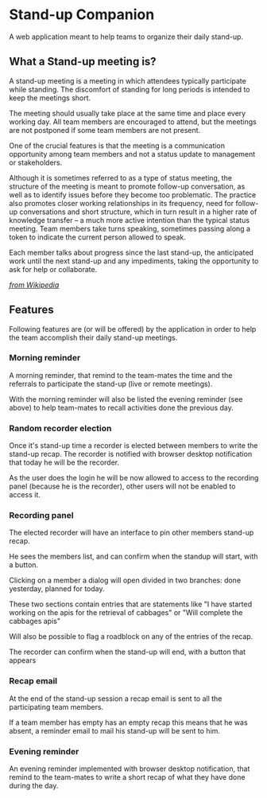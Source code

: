 # Stand-up Companion
A web application meant to help teams to organize their daily stand-up.

## What a Stand-up meeting is?

A stand-up meeting is a meeting in which attendees typically participate while standing. The discomfort of standing for 
long periods is intended to keep the meetings short.

The meeting should usually take place at the same time and place every working day. All team members are encouraged to 
attend, but the meetings are not postponed if some team members are not present. 

One of the crucial features is  that the meeting is a communication opportunity among team members and not a status update 
to management or stakeholders. 

Although it is sometimes referred to as a type of status meeting, the structure of the meeting is meant to promote 
follow-up conversation, as well as to identify issues before they become too problematic. The practice also promotes 
closer working relationships in its frequency, need for follow-up conversations and short structure, which in turn 
result in a higher rate of knowledge transfer – a much more active intention than the typical status meeting. 
Team members take turns speaking, sometimes passing along a token to indicate the current person allowed to speak.

Each member talks about progress since the last stand-up, the anticipated work until the next stand-up and any 
impediments, taking the opportunity to ask for help or collaborate.

*[from Wikipedia](https://en.wikipedia.org/wiki/Stand-up_meeting)*

## Features

Following features are (or will be offered) by the application in order to help the team accomplish their daily stand-up
meetings.

### Morning reminder
A morning reminder, that remind to the team-mates the time and the referrals to participate the stand-up 
(live or remote meetings).

With the morning reminder will also be listed the evening reminder (see above) to help team-mates to recall activities 
done the previous day.

### Random recorder election
Once it's stand-up time a recorder is elected between members to write the stand-up recap.
The recorder is notified with browser desktop notification that today he will be the recorder.

As the user does the login he will be now allowed to access to the recording panel (because he is the recorder), other
users will not be enabled to access it.

### Recording panel
The elected recorder will have an interface to pin other members stand-up recap.

He sees the members list, and can confirm when the standup will start, with a button.

Clicking on a member a dialog will open divided in two branches: done yesterday, planned for today.

These two sections contain entries that are statements like "I have started working on the apis for the retrieval of 
cabbages" or "Will complete the cabbages apis"

Will also be possible to flag a roadblock on any of the entries of the recap.

The recorder can confirm when the stand-up will end, with a button that appears

### Recap email
At the end of the stand-up session a recap email is sent to all the participating team members.

If a team member has empty has an empty recap this means that he was absent, a reminder email to mail his stand-up will 
be sent to him.

### Evening reminder
An evening reminder implemented with browser desktop notification, that remind to the team-mates to write a short recap
of what they have done during the day.
